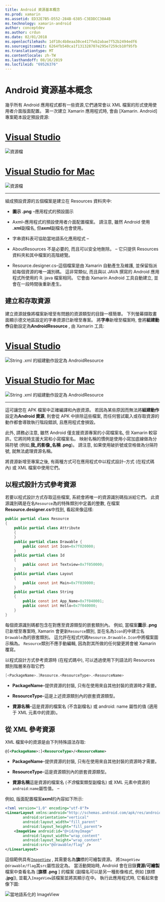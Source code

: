 ```yaml
---
title: Android 資源基本概念
ms.prod: xamarin
ms.assetid: ED32E7B5-D552-284B-6385-C3EDDCC30A4B
ms.technology: xamarin-android
author: conceptdev
ms.author: crdun
ms.date: 02/01/2018
ms.openlocfilehash: 1df10c4b8eaa30ce417feb2abae7f52b2494edf6
ms.sourcegitcommit: 6264fb540ca1f131328707e295e7259cb10f95fb
ms.translationtype: MT
ms.contentlocale: zh-TW
ms.lasthandoff: 08/16/2019
ms.locfileid: "69526376"
---
```

# <a name="android-resource-basics"></a>Android 資源基本概念

幾乎所有 Android 應用程式都有一些資源,它們通常會以 XML 檔案的形式使用使用者介面版面配置。 第一次建立 Xamarin 應用程式時, 會由 [Xamarin. Android] 專案範本設定預設資源:

# <a name="visual-studiotabwindows"></a>[Visual Studio](#tab/windows)

![資源檔](android-resource-basics-images/01-resource-files-vs.png)
 
# <a name="visual-studio-for-mactabmacos"></a>[Visual Studio for Mac](#tab/macos)

![資源檔](android-resource-basics-images/01-resource-files-xs.png)
 
-----

組成預設資源的五個檔案是建立在 Resources 資料夾中:

- **圖示 .png** &ndash;應用程式的預設圖示

- Axml&ndash;應用程式的預設使用者介面配置檔案。 請注意, 雖然 Android 使用 **.xml**副檔名, 但**axml**副檔名也會使用。

- 字串資料表可協助當地語系化應用程式 &ndash;

- AboutResources 不是必要的, 而且可以安全地刪除。 &ndash; 它只提供 Resources 資料夾和其中檔案的高階總覽。

- Resource.designer.cs&ndash;這個檔案是由 Xamarin 自動產生及維護, 並保留指派給每個資源的唯一識別碼。 這非常類似, 而且與以 JAVA 撰寫的 Android 應用程式所使用的 R. java 檔案相同。 它會由 Xamarin Android 工具自動建立, 並會在一段時間後重新產生。


## <a name="creating-and-accessing-resources"></a>建立和存取資源

建立資源就像將檔案新增至有問題的資源類型的目錄一樣簡單。 下列螢幕擷取畫面顯示德文地區設定的字串資源已新增至專案。 將**字串**新增至檔案時, 會將**組建動作**自動設定為**AndroidResource** , 由 Xamarin 工具:

# <a name="visual-studiotabwindows"></a>[Visual Studio](#tab/windows)

![String .xml 的組建動作設定為 AndroidResource](android-resource-basics-images/02-build-action-vs.png)
 
# <a name="visual-studio-for-mactabmacos"></a>[Visual Studio for Mac](#tab/macos)

![String .xml 的組建動作設定為 AndroidResource](android-resource-basics-images/02-build-action-xs.png)
 
-----
 

這可讓您在 APK 檔案中正確編譯和內嵌資源。 若因為某些原因而無法將**組建動作**設定為**Android 資源**, 則會從 APK 中排除這些檔案, 而任何嘗試載入或存取資源的動作都會導致執行階段錯誤, 且應用程式會損毀。

此外, 請務必注意, 雖然 Android 僅支援資源專案的小寫檔案名, 但 Xamarin 較容許。它將同時支援大寫和小寫檔案名。 映射名稱的慣例是使用小寫加底線做為分隔符號 (例如,**我\_的影像\_名稱 .png**)。 請注意, 如果使用破折號或空格做為分隔符號, 就無法處理資源名稱。

將資源新增至專案之後, 有兩種方式可在應用程式中以程式設計&ndash;方式 (在程式碼內) 或 XML 檔案中使用它們。


## <a name="referencing-resources-programmatically"></a>以程式設計方式參考資源

若要以程式設計方式存取這些檔案, 系統會將唯一的資源識別碼指派給它們。 此資源識別碼是在名`Resource`為的特殊類別中定義的整數, 在檔案**Resource.designer.cs**中找到, 看起來像這樣:

```csharp
public partial class Resource
{
    public partial class Attribute
    {
    }
    public partial class Drawable {
        public const int Icon=0x7f020000;
    }
    public partial class Id
    {
        public const int Textview=0x7f050000;
    }
    public partial class Layout
    {
        public const int Main=0x7f030000;
    }
    public partial class String
    {
        public const int App_Name=0x7f040001;
        public const int Hello=0x7f040000;
    }
}
```

每個資源識別碼都包含在對應至資源類型的嵌套類別內。 例如, 當檔案**圖示 .png**已新增至專案時, Xamarin 會更新`Resource`類別, 並在名為`Icon`的中建立名`Drawable`為的嵌套類別。
這允許在程式代碼`Resource.Drawable.Icon`中將檔案圖示稱為。 `Resource`類別不應手動編輯, 因為對其所做的任何變更將會被 Xamarin 覆寫。

以程式設計方式參考資源時 (在程式碼中), 可以透過使用下列語法的 Resources 類別階層來存取它們:

```csharp
[<PackageName>.]Resource.<ResourceType>.<ResourceName>
```

- **PackageName**&ndash;提供資源的封裝, 只有在使用來自其他封裝的資源時才需要。

- **ResourceType**&ndash;這是上述資源類別內的嵌套資源類型。

- **資源名稱**&ndash;這是資源的檔案名 (不含副檔名) 或 android: name 屬性的值 (適用于 XML 元素中的資源)。


## <a name="referencing-resources-from-xml"></a>從 XML 參考資源

XML 檔案中的資源是由下列特殊語法存取:

```xml
@[<PackageName>:]<ResourceType>/<ResourceName>
```

- **PackageName**&ndash;提供資源的封裝, 只有在使用來自其他封裝的資源時才需要。

- **ResourceType**&ndash;這是資源類別內的嵌套資源類型。

- **資源名稱**這是資源的檔案名 (*不含*檔案類型副檔名) 或 XML 元素中資源的`android:name`屬性值。 &ndash;

例如, 版面配置檔案**axml**的內容如下所示:

```xml
<?xml version="1.0" encoding="utf-8"?>
<LinearLayout xmlns:android="http://schemas.android.com/apk/res/android"
        android:orientation="vertical"
        android:layout_width="fill_parent"
        android:layout_height="fill_parent">
    <ImageView android:id="@+id/myImage"
        android:layout_width="wrap_content"
        android:layout_height="wrap_content"
        android:src="@drawable/flag" />
</LinearLayout>
```

這個範例具有[`ImageView`](https://github.com/xamarin/recipes/tree/master/Recipes/android/controls/imageview) , 其需要名為**旗**標的可繪製資源。 將`ImageView` `@drawable/flag`其`src`屬性設定為。 當活動開始時, Android 會在目錄**資源/可繪製**檔案中查看名為 [**旗標 .png** ] 的檔案 (副檔名可以是另一種影像格式, 例如 [旗標 **.jpg**]), 並載入`ImageView`該檔案並將其顯示在中。
執行此應用程式時, 它看起來會像下圖:

![當地語系化的 ImageView](android-resource-basics-images/03-localized-screenshot.png)
